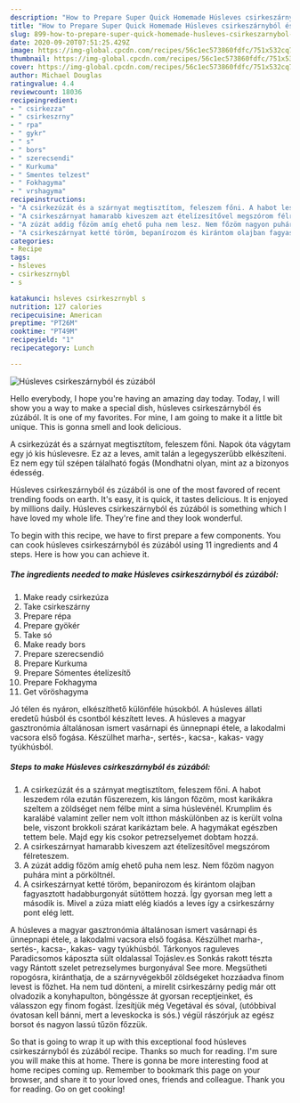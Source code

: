 ```yaml
---
description: "How to Prepare Super Quick Homemade Húsleves csirkeszárnyból és zúzából"
title: "How to Prepare Super Quick Homemade Húsleves csirkeszárnyból és zúzából"
slug: 899-how-to-prepare-super-quick-homemade-husleves-csirkeszarnybol-es-zuzabol
date: 2020-09-20T07:51:25.429Z
image: https://img-global.cpcdn.com/recipes/56c1ec573860fdfc/751x532cq70/husleves-csirkeszarnybol-es-zuzabol-recept-foto.jpg
thumbnail: https://img-global.cpcdn.com/recipes/56c1ec573860fdfc/751x532cq70/husleves-csirkeszarnybol-es-zuzabol-recept-foto.jpg
cover: https://img-global.cpcdn.com/recipes/56c1ec573860fdfc/751x532cq70/husleves-csirkeszarnybol-es-zuzabol-recept-foto.jpg
author: Michael Douglas
ratingvalue: 4.4
reviewcount: 18036
recipeingredient:
- " csirkezza"
- " csirkeszrny"
- " rpa"
- " gykr"
- " s"
- " bors"
- " szerecsendi"
- " Kurkuma"
- " Smentes telzest"
- " Fokhagyma"
- " vrshagyma"
recipeinstructions:
- "A csirkezúzát és a szárnyat megtisztítom, feleszem főni. A habot leszedem róla ezután fűszerezem, kis lángon főzöm, most karikákra szeltem a zöldséget nem félbe mint a sima húslevénél. Krumplim és karalábé valamint zeller nem volt itthon máskülönben az is került volna bele, viszont brokkoli szárat karikáztam bele. A hagymákat egészben tettem bele. Majd egy kis csokor petrezselyemet dobtam hozzá."
- "A csirkeszárnyat hamarabb kiveszem azt ételízesítővel megszórom félreteszem."
- "A zúzát addig főzöm amíg ehető puha nem lesz. Nem főzöm nagyon puhára mint a pörköltnél."
- "A csirkeszárnyat ketté töröm, bepanírozom és kirántom olajban fagyasztott hadabburgonyát sütöttem hozzá. Így gyorsan meg lett a második is. Mivel a zúza miatt elég kiadós a leves így a csirkeszárny pont elég lett."
categories:
- Recipe
tags:
- hsleves
- csirkeszrnybl
- s

katakunci: hsleves csirkeszrnybl s 
nutrition: 127 calories
recipecuisine: American
preptime: "PT26M"
cooktime: "PT49M"
recipeyield: "1"
recipecategory: Lunch

---
```



![Húsleves csirkeszárnyból és zúzából](https://img-global.cpcdn.com/recipes/56c1ec573860fdfc/751x532cq70/husleves-csirkeszarnybol-es-zuzabol-recept-foto.jpg)

Hello everybody, I hope you're having an amazing day today. Today, I will show you a way to make a special dish, húsleves csirkeszárnyból és zúzából. It is one of my favorites. For mine, I am going to make it a little bit unique. This is gonna smell and look delicious.

A csirkezúzát és a szárnyat megtisztítom, feleszem főni. Napok óta vágytam egy jó kis húslevesre. Ez az a leves, amit talán a legegyszerűbb elkészíteni. Ez nem egy túl szépen tálalható fogás (Mondhatni olyan, mint az a bizonyos édesség.

Húsleves csirkeszárnyból és zúzából is one of the most favored of recent trending foods on earth. It's easy, it is quick, it tastes delicious. It is enjoyed by millions daily. Húsleves csirkeszárnyból és zúzából is something which I have loved my whole life. They're fine and they look wonderful.


To begin with this recipe, we have to first prepare a few components. You can cook húsleves csirkeszárnyból és zúzából using 11 ingredients and 4 steps. Here is how you can achieve it.

<!--inarticleads1-->

##### The ingredients needed to make Húsleves csirkeszárnyból és zúzából:

1. Make ready  csirkezúza
1. Take  csirkeszárny
1. Prepare  répa
1. Prepare  gyökér
1. Take  só
1. Make ready  bors
1. Prepare  szerecsendió
1. Prepare  Kurkuma
1. Prepare  Sómentes ételízesítő
1. Prepare  Fokhagyma
1. Get  vöröshagyma


Jó télen és nyáron, elkészíthető különféle húsokból. A húsleves állati eredetű húsból és csontból készített leves. A húsleves a magyar gasztronómia általánosan ismert vasárnapi és ünnepnapi étele, a lakodalmi vacsora első fogása. Készülhet marha-, sertés-, kacsa-, kakas- vagy tyúkhúsból. 

<!--inarticleads2-->

##### Steps to make Húsleves csirkeszárnyból és zúzából:

1. A csirkezúzát és a szárnyat megtisztítom, feleszem főni. A habot leszedem róla ezután fűszerezem, kis lángon főzöm, most karikákra szeltem a zöldséget nem félbe mint a sima húslevénél. Krumplim és karalábé valamint zeller nem volt itthon máskülönben az is került volna bele, viszont brokkoli szárat karikáztam bele. A hagymákat egészben tettem bele. Majd egy kis csokor petrezselyemet dobtam hozzá.
1. A csirkeszárnyat hamarabb kiveszem azt ételízesítővel megszórom félreteszem.
1. A zúzát addig főzöm amíg ehető puha nem lesz. Nem főzöm nagyon puhára mint a pörköltnél.
1. A csirkeszárnyat ketté töröm, bepanírozom és kirántom olajban fagyasztott hadabburgonyát sütöttem hozzá. Így gyorsan meg lett a második is. Mivel a zúza miatt elég kiadós a leves így a csirkeszárny pont elég lett.


A húsleves a magyar gasztronómia általánosan ismert vasárnapi és ünnepnapi étele, a lakodalmi vacsora első fogása. Készülhet marha-, sertés-, kacsa-, kakas- vagy tyúkhúsból. Tárkonyos raguleves Paradicsomos káposzta sült oldalassal Tojáslev.es Sonkás rakott tészta vagy Rántott szelet petrezselymes burgonyával See more. Megsütheti ropogósra, kiránthatja, de a szárnyvégekből zöldségeket hozzáadva finom levest is főzhet. Ha nem tud dönteni, a mirelit csirkeszárny pedig már ott olvadozik a konyhapulton, böngéssze át gyorsan receptjeinket, és válasszon egy finom fogást. Ízesítjük még Vegetával és sóval, (utóbbival óvatosan kell bánni, mert a leveskocka is sós.) végül rászórjuk az egész borsot és nagyon lassú tűzön főzzük. 

So that is going to wrap it up with this exceptional food húsleves csirkeszárnyból és zúzából recipe. Thanks so much for reading. I'm sure you will make this at home. There is gonna be more interesting food at home recipes coming up. Remember to bookmark this page on your browser, and share it to your loved ones, friends and colleague. Thank you for reading. Go on get cooking!
